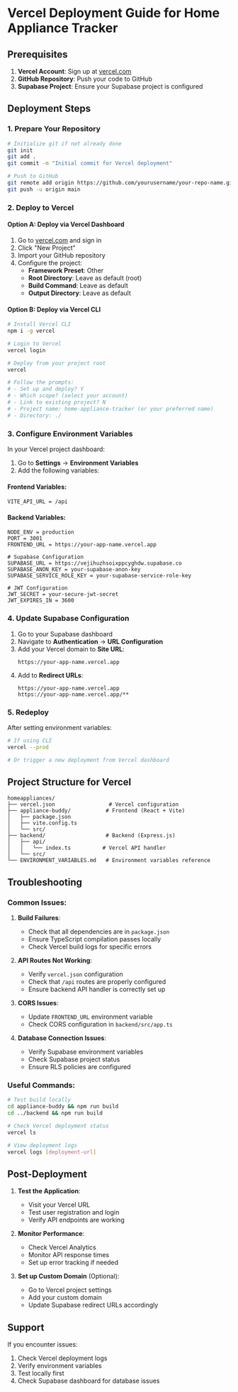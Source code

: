 # Vercel Deployment Guide for Home Appliance Tracker

## Prerequisites
1. **Vercel Account**: Sign up at [vercel.com](https://vercel.com)
2. **GitHub Repository**: Push your code to GitHub
3. **Supabase Project**: Ensure your Supabase project is configured

## Deployment Steps

### 1. Prepare Your Repository
```bash
# Initialize git if not already done
git init
git add .
git commit -m "Initial commit for Vercel deployment"

# Push to GitHub
git remote add origin https://github.com/yourusername/your-repo-name.git
git push -u origin main
```

### 2. Deploy to Vercel

#### Option A: Deploy via Vercel Dashboard
1. Go to [vercel.com](https://vercel.com) and sign in
2. Click "New Project"
3. Import your GitHub repository
4. Configure the project:
   - **Framework Preset**: Other
   - **Root Directory**: Leave as default (root)
   - **Build Command**: Leave as default
   - **Output Directory**: Leave as default

#### Option B: Deploy via Vercel CLI
```bash
# Install Vercel CLI
npm i -g vercel

# Login to Vercel
vercel login

# Deploy from your project root
vercel

# Follow the prompts:
# - Set up and deploy? Y
# - Which scope? (select your account)
# - Link to existing project? N
# - Project name: home-appliance-tracker (or your preferred name)
# - Directory: ./
```

### 3. Configure Environment Variables

In your Vercel project dashboard:

1. Go to **Settings** → **Environment Variables**
2. Add the following variables:

#### Frontend Variables:
```
VITE_API_URL = /api
```

#### Backend Variables:
```
NODE_ENV = production
PORT = 3001
FRONTEND_URL = https://your-app-name.vercel.app

# Supabase Configuration
SUPABASE_URL = https://vejihuzhsoixppcyghdw.supabase.co
SUPABASE_ANON_KEY = your-supabase-anon-key
SUPABASE_SERVICE_ROLE_KEY = your-supabase-service-role-key

# JWT Configuration
JWT_SECRET = your-secure-jwt-secret
JWT_EXPIRES_IN = 3600
```

### 4. Update Supabase Configuration

1. Go to your Supabase dashboard
2. Navigate to **Authentication** → **URL Configuration**
3. Add your Vercel domain to **Site URL**:
   ```
   https://your-app-name.vercel.app
   ```
4. Add to **Redirect URLs**:
   ```
   https://your-app-name.vercel.app
   https://your-app-name.vercel.app/**
   ```

### 5. Redeploy

After setting environment variables:
```bash
# If using CLI
vercel --prod

# Or trigger a new deployment from Vercel dashboard
```

## Project Structure for Vercel

```
homeappliances/
├── vercel.json                 # Vercel configuration
├── appliance-buddy/           # Frontend (React + Vite)
│   ├── package.json
│   ├── vite.config.ts
│   └── src/
├── backend/                   # Backend (Express.js)
│   ├── api/
│   │   └── index.ts          # Vercel API handler
│   └── src/
└── ENVIRONMENT_VARIABLES.md   # Environment variables reference
```

## Troubleshooting

### Common Issues:

1. **Build Failures**:
   - Check that all dependencies are in `package.json`
   - Ensure TypeScript compilation passes locally
   - Check Vercel build logs for specific errors

2. **API Routes Not Working**:
   - Verify `vercel.json` configuration
   - Check that `/api` routes are properly configured
   - Ensure backend API handler is correctly set up

3. **CORS Issues**:
   - Update `FRONTEND_URL` environment variable
   - Check CORS configuration in `backend/src/app.ts`

4. **Database Connection Issues**:
   - Verify Supabase environment variables
   - Check Supabase project status
   - Ensure RLS policies are configured

### Useful Commands:

```bash
# Test build locally
cd appliance-buddy && npm run build
cd ../backend && npm run build

# Check Vercel deployment status
vercel ls

# View deployment logs
vercel logs [deployment-url]
```

## Post-Deployment

1. **Test the Application**:
   - Visit your Vercel URL
   - Test user registration and login
   - Verify API endpoints are working

2. **Monitor Performance**:
   - Check Vercel Analytics
   - Monitor API response times
   - Set up error tracking if needed

3. **Set up Custom Domain** (Optional):
   - Go to Vercel project settings
   - Add your custom domain
   - Update Supabase redirect URLs accordingly

## Support

If you encounter issues:
1. Check Vercel deployment logs
2. Verify environment variables
3. Test locally first
4. Check Supabase dashboard for database issues